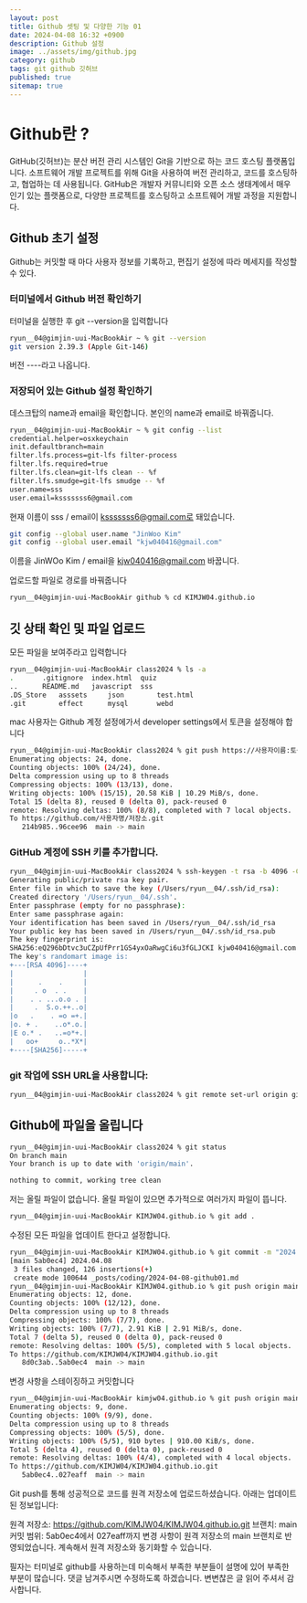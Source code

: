 ```yaml
---
layout: post
title: Github 셋팅 및 다양한 기능 01
date: 2024-04-08 16:32 +0900
description: Github 설정
image: ../assets/img/github.jpg
category: github
tags: git github 깃허브
published: true
sitemap: true
---
```


# Github란 ?
GitHub(깃허브)는 분산 버전 관리 시스템인 Git을 기반으로 하는 코드 호스팅 플랫폼입니다. 소프트웨어 개발 프로젝트를 위해 Git을 사용하여 버전 관리하고, 코드를 호스팅하고, 협업하는 데 사용됩니다. GitHub은 개발자 커뮤니티와 오픈 소스 생태계에서 매우 인기 있는 플랫폼으로, 다양한 프로젝트를 호스팅하고 소프트웨어 개발 과정을 지원합니다.

## Github 초기 설정
Github는 커밋할 때 마다 사용자 정보를 기록하고, 편집기 설정에 따라 메세지를 작성할 수 있다.

### 터미널에서 Github 버전 확인하기
터미널을 실행한 후 git --version을 입력합니다
````bash
ryun__04@gimjin-uui-MacBookAir ~ % git --version
git version 2.39.3 (Apple Git-146)
````
버전 ----라고 나옵니다.

### 저장되어 있는 Github 설정 확인하기
데스크탑의 name과 email을 확인합니다.
본인의 name과 email로 바꿔줍니다.
````bash
ryun__04@gimjin-uui-MacBookAir ~ % git config --list
credential.helper=osxkeychain
init.defaultbranch=main
filter.lfs.process=git-lfs filter-process
filter.lfs.required=true
filter.lfs.clean=git-lfs clean -- %f
filter.lfs.smudge=git-lfs smudge -- %f
user.name=sss
user.email=ksssssss6@gmail.com
````
현재 이름이 sss / email이 ksssssss6@gmail.com로 돼있습니다.

````bash
git config --global user.name "JinWoo Kim"
git config --global user.email "kjw040416@gmail.com"
````
이름을 JinWOo Kim / email을 kjw040416@gmail.com 바꿉니다.

업로드할 파일로 경로를 바꿔줍니다
````bash
ryun__04@gimjin-uui-MacBookAir github % cd KIMJW04.github.io 
````
## 깃 상태 확인 및 파일 업로드
모든 파일을 보여주라고 입력합니다
````bash
ryun__04@gimjin-uui-MacBookAir class2024 % ls -a
.		.gitignore	index.html	quiz
..		README.md	javascript	sss
.DS_Store	asssets		json		test.html
.git		effect		mysql		webd
````

mac 사용자는 Github 계정 설정에가서 developer settings에서 토큰을 설정해야 합니다
````bash
ryun__04@gimjin-uui-MacBookAir class2024 % git push https://사용자이름:토큰@github.com/사용자이름/저장소명.git
Enumerating objects: 24, done.
Counting objects: 100% (24/24), done.
Delta compression using up to 8 threads
Compressing objects: 100% (13/13), done.
Writing objects: 100% (15/15), 20.58 KiB | 10.29 MiB/s, done.
Total 15 (delta 8), reused 0 (delta 0), pack-reused 0
remote: Resolving deltas: 100% (8/8), completed with 7 local objects.
To https://github.com/사용자명/저장소.git
   214b985..96cee96  main -> main
````

### GitHub 계정에 SSH 키를 추가합니다.
````bash
ryun__04@gimjin-uui-MacBookAir class2024 % ssh-keygen -t rsa -b 4096 -C "이메일"
Generating public/private rsa key pair.
Enter file in which to save the key (/Users/ryun__04/.ssh/id_rsa): 
Created directory '/Users/ryun__04/.ssh'.
Enter passphrase (empty for no passphrase): 
Enter same passphrase again: 
Your identification has been saved in /Users/ryun__04/.ssh/id_rsa
Your public key has been saved in /Users/ryun__04/.ssh/id_rsa.pub
The key fingerprint is:
SHA256:eQ296bDtvc3uCZpUfPrr1GS4yxOaRwgCi6u3fGLJCKI kjw040416@gmail.com
The key's randomart image is:
+---[RSA 4096]----+
|                 |
|      .    .     |
|     . o  . .    |
|    . . ...o.o . |
|     .  S.o.++..o|
|o   .    . =o =+.|
|o. + .    ..o*.o.|
|E o.* .   ..=o*+.|
|   oo+     o..*X*|
+----[SHA256]-----+
````

### git 작업에 SSH URL을 사용합니다:
````bash
ryun__04@gimjin-uui-MacBookAir class2024 % git remote set-url origin git@github.com:사용자이름/저장소명.git
````



## Github에 파일을 올립니다
````bash
ryun__04@gimjin-uui-MacBookAir class2024 % git status
On branch main
Your branch is up to date with 'origin/main'.

nothing to commit, working tree clean
````
저는 올릴 파일이 없습니다. 올릴 파일이 있으면 추가적으로 여러가지 파일이 뜹니다.


````bash
ryun__04@gimjin-uui-MacBookAir KIMJW04.github.io % git add .
````
수정된 모든 파일을 업데이트 한다고 설정합니다.


````bash
ryun__04@gimjin-uui-MacBookAir KIMJW04.github.io % git commit -m "2024.04.08"  
[main 5ab0ec4] 2024.04.08
 3 files changed, 126 insertions(+)
 create mode 100644 _posts/coding/2024-04-08-github01.md
ryun__04@gimjin-uui-MacBookAir KIMJW04.github.io % git push origin main
Enumerating objects: 12, done.
Counting objects: 100% (12/12), done.
Delta compression using up to 8 threads
Compressing objects: 100% (7/7), done.
Writing objects: 100% (7/7), 2.91 KiB | 2.91 MiB/s, done.
Total 7 (delta 5), reused 0 (delta 0), pack-reused 0
remote: Resolving deltas: 100% (5/5), completed with 5 local objects.
To https://github.com/KIMJW04/KIMJW04.github.io.git
   8d0c3ab..5ab0ec4  main -> main
````
변경 사항을 스테이징하고 커밋합니다


````bash
ryun__04@gimjin-uui-MacBookAir kimjw04.github.io % git push origin main
Enumerating objects: 9, done.
Counting objects: 100% (9/9), done.
Delta compression using up to 8 threads
Compressing objects: 100% (5/5), done.
Writing objects: 100% (5/5), 910 bytes | 910.00 KiB/s, done.
Total 5 (delta 4), reused 0 (delta 0), pack-reused 0
remote: Resolving deltas: 100% (4/4), completed with 4 local objects.
To https://github.com/KIMJW04/KIMJW04.github.io.git
   5ab0ec4..027eaff  main -> main
````

Git push를 통해 성공적으로 코드를 원격 저장소에 업로드하셨습니다. 아래는 업데이트된 정보입니다:

원격 저장소: https://github.com/KIMJW04/KIMJW04.github.io.git
브랜치: main
커밋 범위: 5ab0ec4에서 027eaff까지
변경 사항이 원격 저장소의 main 브랜치로 반영되었습니다. 계속해서 원격 저장소와 동기화할 수 있습니다. 

필자는 터미널로 github를 사용하는데 미숙해서 부족한 부분들이 설명에 있어 부족한 부분이 많습니다. 댓글 남겨주시면 수정하도록 하겠습니다.
변변찮은 글 읽어 주셔서 감사합니다.
